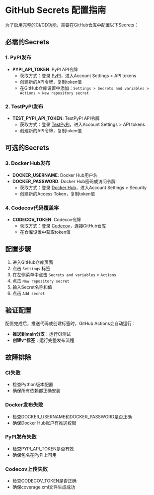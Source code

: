 # GitHub Secrets 配置指南

为了启用完整的CI/CD功能，需要在GitHub仓库中配置以下Secrets：

## 必需的Secrets

### 1. PyPI发布
- **PYPI_API_TOKEN**: PyPI API令牌
  - 获取方式：登录 [PyPI](https://pypi.org)，进入Account Settings > API tokens
  - 创建新的API令牌，复制token值
  - 在GitHub仓库设置中添加：`Settings > Secrets and variables > Actions > New repository secret`

### 2. TestPyPI发布
- **TEST_PYPI_API_TOKEN**: TestPyPI API令牌
  - 获取方式：登录 [TestPyPI](https://test.pypi.org)，进入Account Settings > API tokens
  - 创建新的API令牌，复制token值

## 可选的Secrets

### 3. Docker Hub发布
- **DOCKER_USERNAME**: Docker Hub用户名
- **DOCKER_PASSWORD**: Docker Hub密码或访问令牌
  - 获取方式：登录 [Docker Hub](https://hub.docker.com)，进入Account Settings > Security
  - 创建新的Access Token，复制token值

### 4. Codecov代码覆盖率
- **CODECOV_TOKEN**: Codecov令牌
  - 获取方式：登录 [Codecov](https://codecov.io)，连接GitHub仓库
  - 在仓库设置中获取token值

## 配置步骤

1. 进入GitHub仓库页面
2. 点击 `Settings` 标签
3. 在左侧菜单中点击 `Secrets and variables` > `Actions`
4. 点击 `New repository secret`
5. 输入Secret名称和值
6. 点击 `Add secret`

## 验证配置

配置完成后，推送代码或创建标签时，GitHub Actions会自动运行：

- **推送到main分支**：运行CI测试
- **创建v*标签**：运行完整发布流程

## 故障排除

### CI失败
- 检查Python版本配置
- 确保所有依赖都正确安装

### Docker发布失败
- 检查DOCKER_USERNAME和DOCKER_PASSWORD是否正确
- 确保Docker Hub账户有推送权限

### PyPI发布失败
- 检查PYPI_API_TOKEN是否有效
- 确保包名在PyPI上可用

### Codecov上传失败
- 检查CODECOV_TOKEN是否正确
- 确保coverage.xml文件生成成功
